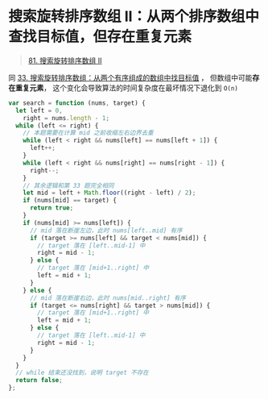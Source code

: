 
# 搜索旋转排序数组 II：从两个排序数组中查找目标值，但存在重复元素



> [81. 搜索旋转排序数组 II](https://leetcode.cn/problems/search-in-rotated-sorted-array-ii/)


同 [33. 搜索旋转排序数组：从两个有序组成的数组中找目标值](/post/3OywtA3D.html) ， 但数组中可能**存在重复元素**， 这个变化会导致算法的时间复杂度在最坏情况下退化到 `O(n)`


```javascript
var search = function (nums, target) {
  let left = 0,
    right = nums.length - 1;
  while (left <= right) {
    // 本题需要在计算 mid 之前收缩左右边界去重
    while (left < right && nums[left] == nums[left + 1]) {
      left++;
    }
    while (left < right && nums[right] == nums[right - 1]) {
      right--;
    }
    // 其余逻辑和第 33 题完全相同
    let mid = left + Math.floor((right - left) / 2);
    if (nums[mid] == target) {
      return true;
    }
    if (nums[mid] >= nums[left]) {
      // mid 落在断崖左边，此时 nums[left..mid] 有序
      if (target >= nums[left] && target < nums[mid]) {
        // target 落在 [left..mid-1] 中
        right = mid - 1;
      } else {
        // target 落在 [mid+1..right] 中
        left = mid + 1;
      }
    } else {
      // mid 落在断崖右边，此时 nums[mid..right] 有序
      if (target <= nums[right] && target > nums[mid]) {
        // target 落在 [mid+1..right] 中
        left = mid + 1;
      } else {
        // target 落在 [left..mid-1] 中
        right = mid - 1;
      }
    }
  }
  // while 结束还没找到，说明 target 不存在
  return false;
};

```





